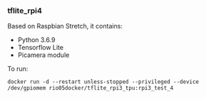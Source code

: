 ### tflite_rpi4
Based on Raspbian Stretch, it contains:

* Python 3.6.9
* Tensorflow Lite
* Picamera module

To run:

```console
docker run -d --restart unless-stopped --privileged --device /dev/gpiomem rio05docker/tflite_rpi3_tpu:rpi3_test_4
```


